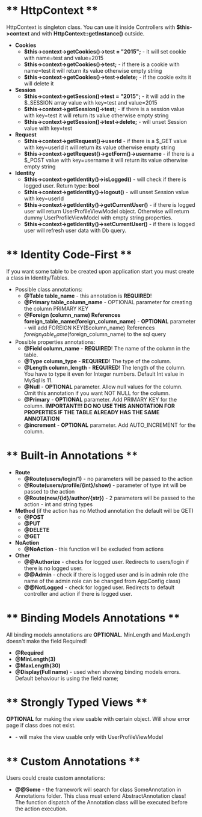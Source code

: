 ** HttpContext **
=================
HttpContext is singleton class. You can use it inside Controllers with **$this->context** and with **HttpContext::getInstance()** outside. 
- **Cookies**
    - **$this->context->getCookies()->test = "2015";** - it will set cookie with name=test and value=2015
    - **$this->context->getCookies()->test;** - if there is a cookie with name=test it will return its value otherwise empty string
    - **$this->context->getCookies()->test->delete;** - if the cookie exits it will delete it
- **Session**
    - **$this->context->getSession()->test = "2015";** - it will add in the $_SESSION array value with key=test and value=2015
    - **$this->context->getSession()->test;** - if there is a session value with key=test it will return its value otherwise empty string
    - **$this->context->getSession()->test->delete;** - will unset Session value with key=test
- **Request**
    - **$this->context->getRequest()->userId** - if there is a $_GET value with key=userId it will return its value otherwise empty string
    - **$this->context->getRequest()->getForm()->username** - if there is a $_POST value with key=username it will return its value otherwise empty string
- **Identity**
    - **$this->context->getIdentity()->isLogged()** - will check if there is logged user. Return type: **bool**
    - **$this->context->getIdentity()->logout()** - will unset Session value with key=userId
    - **$this->context->getIdentity()->getCurrentUser()** - if there is logged user will return UserProfileViewModel object. Otherwise will return dummy UserProfileViewModel with empty string properties.
    - **$this->context->getIdentity()->setCurrentUser()** - if there is logged user will refresh user data with Db query.
    
** Identity Code-First **
===========================
If you want some table to be created upon application start you must create a class in Identity/Tables.
- Possible class annotations:
	- **@Table table_name** - this annotation is **REQUIRED**!
    - **@Primary table_column_name** - OPTIONAL parameter for creating the column PRIMARY KEY
    - **@Foreign (column_name) References foreign_table_name(foreign_column_name)** - **OPTIONAL** parameter - will add   FOREIGN KEY($column_name) References $foreign_table_name($foreign_column_name) to the sql query
- Possible properties annotations:
    - **@Field column_name** - **REQUIRED**! The name of the column in the table.
	- **@Type column_type** - **REQUIRED**! The type of the column.
	- **@Length	column_length** - **REQUIRED**! The length of the column. You have to type it even for Integer numbers. Default Int value in MySql is 11.
	- **@Null** - **OPTIONAL** parameter. Allow null values for the column. Omit this annotation if you want NOT NULL for the column.
	- **@Primary** - **OPTIONAL** parameter. Add PRIMARY KEY for the column. **IMPORTANT!!! DO NO USE THIS ANNOTATION FOR PROPERTIES IF THE TABLE ALREADY HAS THE SAME ANNOTATION**
    - **@increment** - **OPTIONAL** parameter. Add AUTO_INCREMENT for the column.

** Built-in Annotations **
==========================
- **Route**
	- **@Route(users/login/1)** - no parameters will be passed to the action
	- **@Route(users/profile/{int}/show)** - parameter of type int will be passed to the action
	- **@Route(new/{id}/author/{str})** - 2 parameters will be passed to the action - int and string types
- **Method**
	(if the action has no Method annotation the default will be GET)
	- **@POST**
	- **@PUT**
	- **@DELETE**
	- **@GET**	
- **NoAction**
	- **@NoAction** - this function will be excluded from actions
- **Other**
	- **@@Authorize** - checks for logged user. Redirects to users/login if there is no logged user.
	- **@@Admin** - check if there is logged user and is in admin role (the name of the admin role can be changed from AppConfig class)
	- **@@NotLogged** - check for logged user. Redirects to default controller and action if there is logged user.

** Binding Models Annotations **
================================
All binding models annotations are **OPTIONAL**. MinLength and MaxLength doesn't make the field Required!
- **@Required**
- **@MinLength(3)**
- **@MaxLength(30)**
- **@Display(Full name)** - used when showing binding models errors. Default behaviour is using the field name;

** Strongly Typed Views **
==========================
**OPTIONAL** for making the view usable with certain object. Will show error page if class does not exist.
- **<?php  /\*\* @var \Framework\Models\ViewModels\UserProfileViewModel $model */ ?>** - will make the view usable only with UserProfileViewModel

** Custom Annotations **
=======================
Users could create custom annotations:
- **@@Some** - the framework will search for class SomeAnnotation in Annotations folder. This class must extend AbstractAnnotation class!
         The function dispatch of the Annotation class will be executed before the action execution.
